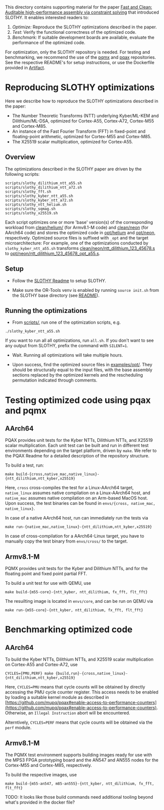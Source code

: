This directory contains supporting material for the paper [Fast and Clean: Auditable
high-performance assembly via constraint solving](https://eprint.iacr.org/2022/1303.pdf)
that introduced SLOTHY. It enables interested readers to:

1. _Optimize:_ Reproduce the SLOTHY optimizations described in the paper.
2. _Test:_ Verify the functional correctness of the optimized code.
3. _Benchmark:_ If suitable development boards are available, evaluate the performance of the optimized code.

For optimization, only the SLOTHY repository is needed. For testing and benchmarking, we recommend the use of the
[pqmx](https://github.com/slothy-optimizer/pqmx) and [pqax](https://github.com/slothy-optimizer/pqax)
repositories. See the respective README's for setup instructions, or use the Dockerfile provided in
[Artifact](artifact).

# Reproducing SLOTHY optimizations

Here we describe how to reproduce the SLOTHY optimizations described in the paper:
- The Number Theoretic Transforms (NTT) underlying Kyber/ML-KEM and Dilithium/ML-DSA, optimized for Cortex-A55,
  Cortex-A72, Cortex-M55 and Cortex-M85.
- An instance of the Fast Fourier Transform (FFT) in fixed-point and floating-point arithmetic,
  optimized for Cortex-M55 and Cortex-M85.
- The X25519 scalar multiplication, optimized for Cortex-A55.

## Overview

The optimizations described in the SLOTHY paper are driven by the following scripts:

```
scripts/slothy_dilithium_ntt_a55.sh
scripts/slothy_dilithium_ntt_a72.sh
scripts/slothy_fft.sh
scripts/slothy_kyber_ntt_a55.sh
scripts/slothy_kyber_ntt_a72.sh
scripts/slothy_ntt_helium.sh
scripts/slothy_sqmag.sh
scripts/slothy_x25519.sh
```

Each script optimizes one or more 'base' version(s) of the corresponding workload from [clean/helium/](./clean/helium/)
(for Armv8.1-M code) and [clean/neon](clean/neon) (for AArch64 code) and stores the optimized
code in [opt/helium](./opt/helium) and [opt/neon](./opt/neon), respectively. Optimized
source files is suffixed with `_opt` and the target microarchitecture: For example, one of the optimizations conducted
by `slothy_kyber_ntt_a55.sh` transforms
[clean/neon/ntt_dilithium_123_45678.s](./clean/neon/ntt_dilithium_123_45678.s) to
[opt/neon/ntt_dilithium_123_45678_opt_a55.s](./opt/neon/ntt_dilithium_123_45678_opt_a55.s).

## Setup

* Follow the [SLOTHY Readme](../README.md) to setup SLOTHY.

* Make sure the OR-Tools venv is enabled by running `source init.sh` from the SLOTHY base directory (see
  [README](../README.md)).

## Running the optimizations

* From [scripts/](./scripts/), run one of the optimization scripts, e.g.

```
./slothy_kyber_ntt_a55.sh
```

If you want to run all all optimizations, run `all.sh`. If you don't want to see any output from SLOTHY, prefix the
command with `SILENT=1`.

* Wait. Running all optimizations will take multiple hours.

* Upon success, find the optimized source files in [examples/opt/](../examples/opt). They should be structurally equal
  to the input files, with the base assembly sections replaced by the optimized kernels and the rescheduling permutation
  indicated through comments.

# Testing optimized code using pqax and pqmx

## AArch64

PQAX provides unit tests for the Kyber NTTs, Dilithium NTTs, and X25519 scalar multiplication. Each unit test can be
built and run in different test environments depending on the target platform, driven by `make`. We refer to the PQAX
Readme for a detailed description of the repository structure.

To build a test, run:

```
make build-{cross,native_mac,native_linux}-{ntt_dilithium,ntt_kyber,x25519}
```

Here, `cross` cross-compiles the test for a Linux-AArch64 target, `native_linux` assumes native compilation on a
Linux-AArch64 host, and `native_mac` assumes native compilation on an Arm-based MacOS host. Upon success, the test
binaries can be found in `envs/{cross, native_mac, native_linux}`.

In case of a native AArch64 host, run can immediately run the tests via

```
make run-{native_mac,native_linux}-{ntt_dilithium,ntt_kyber,x25519}
```

In case of cross-compilation for a AArch64-Linux target, you have to manually copy the test binary from `envs/cross/` to
the target.

## Armv8.1-M

PQMX provides unit tests for the Kyber and Dilithium NTTs, and for the floating point and fixed point partial FFT.

To build a unit test for use with QEMU, use

```
make build-{m55-core}-{ntt_kyber, ntt_dilithium, fx_fft, flt_fft}
```

The resuilting image is located in `envs/core`, and can be run on QEMU via

```
make run-{m55-core}-{ntt_kyber, ntt_dilithium, fx_fft, flt_fft}
```

# Benchmarking optimized code

## AArch64

To build the Kyber NTTs, Dilithium NTTs, and X25519 scalar multiplication on Cortex-A55 and Cortex-A72, use

```
CYCLES={PMU,PERF} make {build,run}-{cross,native_linux}-{ntt_dilithium,ntt_kyber,x25519}
```

Here, `CYCLES=PMU` means that cycle counts will be obtained by directly accessing the PMU cycle counter register. This
access needs to be enabled by loading a suitable kernel module as described in
[https://github.com/mupq/pqax#enable-access-to-performance-counters](https://github.com/mupq/pqax#enable-access-to-performance-counters). Otherwise,
an `Illegal Instruction` abort will be encountered.

Alterntively, `CYCLES=PERF` means that cycle counts will be obtained via the `perf` module.

## Armv8.1-M

The PQMX test environment supports building images ready for use with the MPS3 FPGA prototyping board
and the AN547 and AN555 nodes for the Cortex-M55 and Cortex-M85, respectively.

To build the respective images, use

```
make build-{m55-an547, m85-an555}-{ntt_kyber, ntt_dilithium, fx_fft, flt_fft}
```

TODO: It looks like those build commands need additional tooling beyond what's provided in the docker file?
